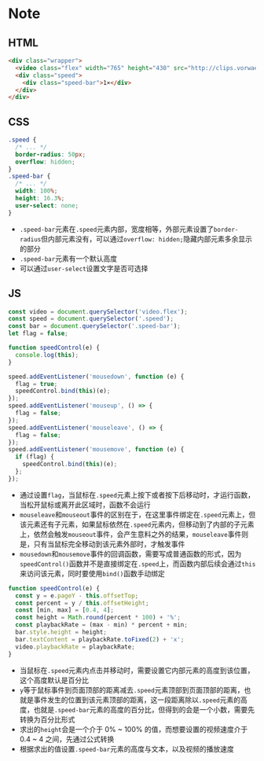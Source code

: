 # Note

## HTML

```html
<div class="wrapper">
  <video class="flex" width="765" height="430" src="http://clips.vorwaerts-gmbh.de/VfE_html5.mp4" loop controls></video>
  <div class="speed">
    <div class="speed-bar">1×</div>
  </div>
</div>
```

## CSS

```css
.speed {
  /* ... */
  border-radius: 50px;
  overflow: hidden;
}
.speed-bar {
  /* ... */
  width: 100%;
  height: 16.3%;
  user-select: none;
}
```

+ `.speed-bar`元素在`.speed`元素内部，宽度相等，外部元素设置了`border-radius`但内部元素没有，可以通过`overflow: hidden;`隐藏内部元素多余显示的部分
+ `.speed-bar`元素有一个默认高度
+ 可以通过`user-select`设置文字是否可选择

## JS

```js
const video = document.querySelector('video.flex');
const speed = document.querySelector('.speed');
const bar = document.querySelector('.speed-bar');
let flag = false;

function speedControl(e) {
  console.log(this);
}

speed.addEventListener('mousedown', function (e) {
  flag = true;
  speedControl.bind(this)(e);
});
speed.addEventListener('mouseup', () => {
  flag = false;
});
speed.addEventListener('mouseleave', () => {
  flag = false;
});
speed.addEventListener('mousemove', function (e) {
  if (flag) {
    speedControl.bind(this)(e);
  };
});
```

+ 通过设置`flag`，当鼠标在`.speed`元素上按下或者按下后移动时，才运行函数，当松开鼠标或离开此区域时，函数不会运行
+ `mouseleave`和`mouseout`事件的区别在于，在这里事件绑定在`.speed`元素上，但该元素还有子元素，如果鼠标依然在`.speed`元素内，但移动到了内部的子元素上，依然会触发`mouseout`事件，会产生意料之外的结果，`mouseleave`事件则是，只有当鼠标完全移动到该元素外部时，才触发事件
+ `mousedown`和`mousemove`事件的回调函数，需要写成普通函数的形式，因为`speedControl()`函数并不是直接绑定在`.speed`上，而函数内部后续会通过`this`来访问该元素，同时要使用`bind()`函数手动绑定

```js
function speedControl(e) {
  const y = e.pageY - this.offsetTop;
  const percent = y / this.offsetHeight;
  const [min, max] = [0.4, 4];
  const height = Math.round(percent * 100) + '%';
  const playbackRate = (max - min) * percent + min;
  bar.style.height = height;
  bar.textContent = playbackRate.toFixed(2) + 'x';
  video.playbackRate = playbackRate;
}
```

+ 当鼠标在`.speed`元素内点击并移动时，需要设置它内部元素的高度到该位置，这个高度默认是百分比
+ `y`等于鼠标事件到页面顶部的距离减去`.speed`元素顶部到页面顶部的距离，也就是事件发生的位置到该元素顶部的距离，这一段距离除以`.speed`元素的高度，也就是`.speed-bar`元素的高度的百分比，但得到的会是一个小数，需要先转换为百分比形式
+ 求出的`height`会是一个介于 0% ~ 100% 的值，而想要设置的视频速度介于 0.4 ~ 4 之间，先通过公式转换
+ 根据求出的值设置`.speed-bar`元素的高度与文本，以及视频的播放速度
